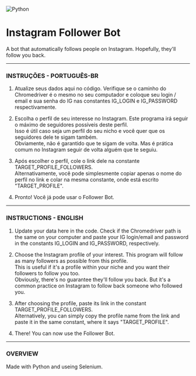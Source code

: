 ![Python](https://img.shields.io/badge/python-3670A0?style=for-the-badge&logo=python&logoColor=ffdd54)
# Instagram Follower Bot
A bot that automatically follows people on Instagram. Hopefully, they'll follow you back.

<hr>

### INSTRUÇÕES - PORTUGUÊS-BR

1. Atualize seus dados aqui no código. Verifique se o caminho do Chromedriver é o mesmo no seu computador e coloque seu login / email e sua senha do IG nas constantes IG_LOGIN e IG_PASSWORD respectivamente.

2. Escolha o perfil de seu interesse no Instagram. Este programa irá seguir o máximo de seguidores possíveis deste perfil. <br>
Isso é útil caso seja um perfil do seu nicho e você quer que os seguidores dele te sigam também. <br>
Obviamente, não é garantido que te sigam de volta. Mas é prática comum no Instagram seguir de volta alguém que te seguiu.

3. Após escolher o perfil, cole o link dele na constante TARGET_PROFILE_FOLLOWERS. <br>
Alternativamente, você pode simplesmente copiar apenas o nome do perfil no link e colar na mesma constante, onde está escrito "TARGET_PROFILE".

4. Pronto! Você já pode usar o Follower Bot.  

_______________________________________________________________________________________________________________

### INSTRUCTIONS - ENGLISH 

1. Update your data here in the code. Check if the Chromedriver path is the same on your computer and paste your IG login/email and password in the constants IG_LOGIN and IG_PASSWORD, respectively.

2. Choose the Instagram profile of your interest. This program will follow as many followers as possible from this profile. <br>
This is useful if it's a profile within your niche and you want their followers to follow you too. <br>
Obviously, there's no guarantee they'll follow you back. But it's a common practice on Instagram to follow back someone who followed you.

3. After choosing the profile, paste its link in the constant TARGET_PROFILE_FOLLOWERS. <br>
Alternatively, you can simply copy the profile name from the link and paste it in the same constant, where it says "TARGET_PROFILE".

4. There! You can now use the Follower Bot.

<hr>

### OVERVIEW
Made with Python and useing Selenium.
